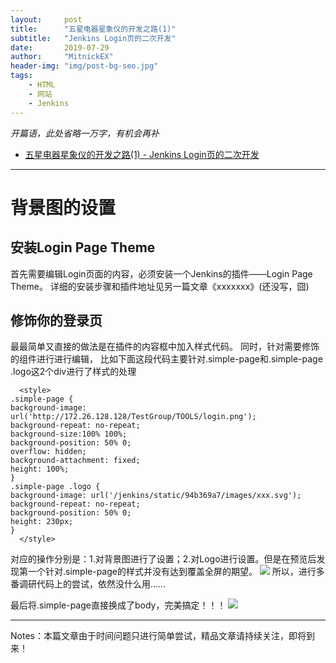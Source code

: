 ```yaml
---
layout:     post
title:      "五星电器星象仪的开发之路(1)"
subtitle:   "Jenkins Login页的二次开发"
date:       2019-07-29
author:     "MitnickEX"
header-img: "img/post-bg-seo.jpg"
tags:
    - HTML
    - 网站
    - Jenkins
---
```


*开篇语，此处省略一万字，有机会再补*


- [五星电器星象仪的开发之路(1) - Jenkins Login页的二次开发](http://mitnickex.github.io/2019/07/29/html-acknowledge1/)


----------

# 背景图的设置 #

## 安装Login Page Theme ##
首先需要编辑Login页面的内容，必须安装一个Jenkins的插件——Login Page Theme。
详细的安装步骤和插件地址见另一篇文章《xxxxxxx》(还没写，囧)

## 修饰你的登录页 ##

最最简单又直接的做法是在插件的内容框中加入样式代码。
同时，针对需要修饰的组件进行进行编辑，
比如下面这段代码主要针对.simple-page和.simple-page .logo这2个div进行了样式的处理
 
      <style>
    .simple-page {
    background-image: url('http://172.26.128.128/TestGroup/TOOLS/login.png');
    background-repeat: no-repeat;
    background-size:100% 100%;
    background-position: 50% 0;
    overflow: hidden;
    background-attachment: fixed;
    height: 100%;
    }
    .simple-page .logo {
    background-image: url('/jenkins/static/94b369a7/images/xxx.svg');
    background-repeat: no-repeat;
    background-position: 50% 0;
    height: 230px;
    }
      </style>
    

对应的操作分别是：1.对背景图进行了设置；2.对Logo进行设置。但是在预览后发现第一个针对.simple-page的样式并没有达到覆盖全屏的期望。
![](https://i.imgur.com/Am4yqWp.png)
所以，进行多番调研代码上的尝试，依然没什么用……

最后将.simple-page直接换成了body，完美搞定！！！
![](https://i.imgur.com/aBsHUpi.png)

----
Notes：本篇文章由于时间问题只进行简单尝试，精品文章请持续关注，即将到来！